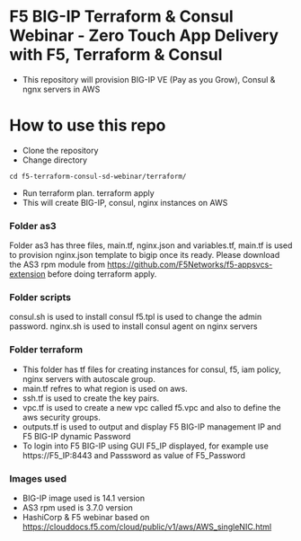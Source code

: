 # F5 BIG-IP Terraform & Consul Webinar - Zero Touch App Delivery with F5, Terraform & Consul
- This repository will provision BIG-IP VE (Pay as you Grow), Consul & ngnx servers in AWS

# How to use this repo

- Clone the repository 
- Change directory
```
cd f5-terraform-consul-sd-webinar/terraform/

```
- Run terraform plan. terraform apply
- This will create BIG-IP, consul, nginx instances on AWS

### Folder as3
Folder as3 has three files, main.tf, nginx.json and  variables.tf, main.tf is used to provision nginx.json template to bigip once its ready.
Please download the AS3 rpm module from https://github.com/F5Networks/f5-appsvcs-extension before doing terraform apply.

### Folder scripts
consul.sh is used to install consul 
f5.tpl is used to change the admin password.
nginx.sh is used to install consul agent on nginx servers

### Folder terraform
- This folder has tf files for creating instances for consul, f5, iam policy, nginx servers with autoscale group.
- main.tf refres to what region is used on aws. 
- ssh.tf is used to create the key pairs.
- vpc.tf is used to create a new vpc called f5.vpc and also to define the aws security groups.
- outputs.tf is used to output and display  F5 BIG-IP management IP and F5 BIG-IP dynamic Password 
- To login into F5 BIG-IP using GUI F5_IP displayed,  for example use https://F5_IP:8443 and Passsword as value of F5_Password

### Images used
- BIG-IP image used is 14.1 version
- AS3 rpm used is 3.7.0 version
- HashiCorp & F5 webinar based on https://clouddocs.f5.com/cloud/public/v1/aws/AWS_singleNIC.html

